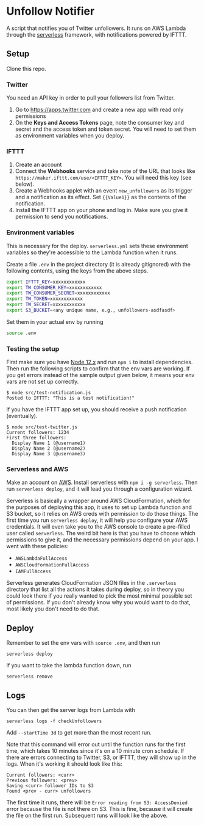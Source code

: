# Unfollow Notifier

A script that notifies you of Twitter unfollowers. It runs on AWS Lambda through the [serverless](https://www.serverless.com/) framework, with notifications powered by IFTTT.

## Setup

Clone this repo.

### Twitter

You need an API key in order to pull your followers list from Twitter.

1. Go to https://apps.twitter.com and create a new app with read only permissions
1. On the **Keys and Access Tokens** page, note the consumer key and secret and the access token and token secret. You will need to set them as environment variables when you deploy.

### IFTTT

1. Create an account
1. Connect the **Webhooks** service and take note of the URL that looks like `https://maker.ifttt.com/use/<IFTTT_KEY>`. You will need this key (see below).
1. Create a Webhooks applet with an event `new_unfollowers` as its trigger and a notification as its effect. Set `{{Value1}}` as the contents of the notification.
1. Install the IFTTT app on your phone and log in. Make sure you give it permission to send you notifications.

### Environment variables

This is necessary for the deploy. `serverless.yml` sets these environment variables so they're accessible to the Lambda function when it runs.

Create a file `.env` in the project directory (it is already gitignored) with the following contents, using the keys from the above steps.

```bash
export IFTTT_KEY=xxxxxxxxxxxx
export TW_CONSUMER_KEY=xxxxxxxxxxxx
export TW_CONSUMER_SECRET=xxxxxxxxxxxx
export TW_TOKEN=xxxxxxxxxxxx
export TW_SECRET=xxxxxxxxxxxx
export S3_BUCKET=<any unique name, e.g., unfollowers-asdfasdf>
```

Set them in your actual env by running

```bash
source .env
```

### Testing the setup

First make sure you have [Node 12.x](https://nodejs.org/en/) and run `npm i` to install dependencies. Then run the following scripts to confirm that the env vars are working. If you get errors instead of the sample output given below, it means your env vars are not set up correctly.

```
$ node src/test-notification.js
Posted to IFTTT: "This is a test notification!"
```

If you have the IFTTT app set up, you should receive a push notification (eventually).

```
$ node src/test-twitter.js
Current followers: 1234
First three followers:
  Display Name 1 (@username1)
  Display Name 2 (@username2)
  Display Name 3 (@username3)
```

### Serverless and AWS

Make an account on [AWS](https://aws.amazon.com/). Install serverless with `npm i -g serverless`. Then run `serverless deploy`, and it will lead you through a configuration wizard.

Serverless is basically a wrapper around AWS CloudFormation, which for the purposes of deploying this app, it uses to set up Lambda function and S3 bucket, so it relies on AWS creds with permission to do those things. The first time you run `serverless deploy`, it will help you configure your AWS credentials. It will even take you to the AWS console to create a pre-filled user called `serverless`. The weird bit here is that you have to choose which permissions to give it, and the necessary permissions depend on your app. I went with these policies:

- `AWSLambdaFullAccess`
- `AWSCloudFormationFullAccess`
- `IAMFullAccess`

Serverless generates CloudFormation JSON files in the `.serverless` directory that list all the actions it takes during deploy, so in theory you could look there if you really wanted to pick the most minimal possible set of permissions. If you don't already know why you would want to do that, most likely you don't need to do that.

## Deploy

Remember to set the env vars with `source .env`, and then run

```
serverless deploy
```

If you want to take the lambda function down, run

```
serverless remove
```

## Logs

You can then get the server logs from Lambda with

```
serverless logs -f checkUnfollowers
```

Add `--startTime 3d` to get more than the most recent run.

Note that this command will error out until the function runs for the first time, which takes 10 minutes since it's on a 10 minute cron schedule. If there are errors connecting to Twitter, S3, or IFTTT, they will show up in the logs. When it's working it should look like this:

```
Current followers: <curr>
Previous followers: <prev>
Saving <curr> follower IDs to S3
Found <prev - curr> unfollowers
```

The first time it runs, there will be `Error reading from S3: AccessDenied` error because the file is not there on S3. This is fine, because it will create the file on the first run. Subsequent runs will look like the above.
